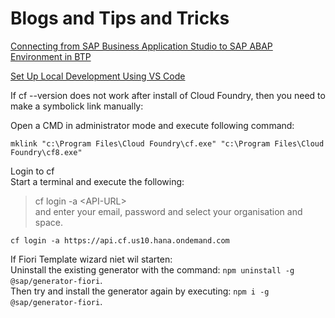 # Blogs and Tips and Tricks

[Connecting from SAP Business Application Studio to SAP ABAP Environment in BTP](https://blogs.sap.com/2021/07/23/connecting-from-sap-business-application-studio-to-sap-abap-environment-in-btp/)

[Set Up Local Development Using VS Code](https://developers.sap.com/tutorials/btp-app-set-up-local-development.html)

If cf --version does not work after install of Cloud Foundry, then you need to make a symbolick link manually:

Open a CMD in administrator mode and execute following command:

```shell
mklink "c:\Program Files\Cloud Foundry\cf.exe" "c:\Program Files\Cloud Foundry\cf8.exe"
```

Login to cf</br>
Start a terminal and execute the following:
> cf login -a \<API-URL> </br>
> and enter your email, password and select your organisation and space.

```shell
cf login -a https://api.cf.us10.hana.ondemand.com
```

If Fiori Template wizard niet wil starten:</br>
Uninstall the existing generator with the command: `npm uninstall -g @sap/generator-fiori`.</br>
Then try and install the generator again by executing: `npm i -g @sap/generator-fiori`.
